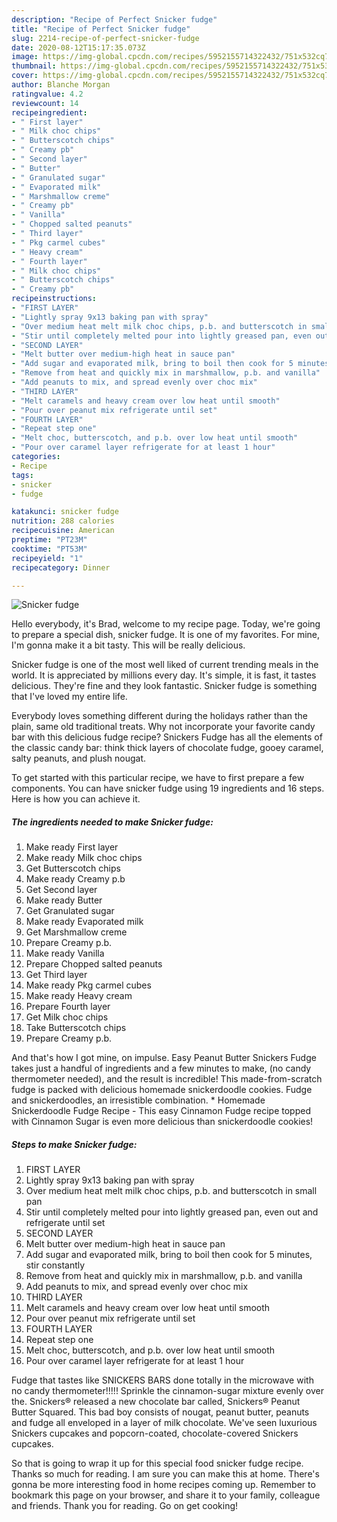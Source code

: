 ```yaml
---
description: "Recipe of Perfect Snicker fudge"
title: "Recipe of Perfect Snicker fudge"
slug: 2214-recipe-of-perfect-snicker-fudge
date: 2020-08-12T15:17:35.073Z
image: https://img-global.cpcdn.com/recipes/5952155714322432/751x532cq70/snicker-fudge-recipe-main-photo.jpg
thumbnail: https://img-global.cpcdn.com/recipes/5952155714322432/751x532cq70/snicker-fudge-recipe-main-photo.jpg
cover: https://img-global.cpcdn.com/recipes/5952155714322432/751x532cq70/snicker-fudge-recipe-main-photo.jpg
author: Blanche Morgan
ratingvalue: 4.2
reviewcount: 14
recipeingredient:
- " First layer"
- " Milk choc chips"
- " Butterscotch chips"
- " Creamy pb"
- " Second layer"
- " Butter"
- " Granulated sugar"
- " Evaporated milk"
- " Marshmallow creme"
- " Creamy pb"
- " Vanilla"
- " Chopped salted peanuts"
- " Third layer"
- " Pkg carmel cubes"
- " Heavy cream"
- " Fourth layer"
- " Milk choc chips"
- " Butterscotch chips"
- " Creamy pb"
recipeinstructions:
- "FIRST LAYER"
- "Lightly spray 9x13 baking pan with spray"
- "Over medium heat melt milk choc chips, p.b. and butterscotch in small pan"
- "Stir until completely melted pour into lightly greased pan, even out and refrigerate until set"
- "SECOND LAYER"
- "Melt butter over medium-high heat in sauce pan"
- "Add sugar and evaporated milk, bring to boil then cook for 5 minutes, stir constantly"
- "Remove from heat and quickly mix in marshmallow, p.b. and vanilla"
- "Add peanuts to mix, and spread evenly over choc mix"
- "THIRD LAYER"
- "Melt caramels and heavy cream over low heat until smooth"
- "Pour over peanut mix refrigerate until set"
- "FOURTH LAYER"
- "Repeat step one"
- "Melt choc, butterscotch, and p.b. over low heat until smooth"
- "Pour over caramel layer refrigerate for at least 1 hour"
categories:
- Recipe
tags:
- snicker
- fudge

katakunci: snicker fudge 
nutrition: 288 calories
recipecuisine: American
preptime: "PT23M"
cooktime: "PT53M"
recipeyield: "1"
recipecategory: Dinner

---
```



![Snicker fudge](https://img-global.cpcdn.com/recipes/5952155714322432/751x532cq70/snicker-fudge-recipe-main-photo.jpg)

Hello everybody, it's Brad, welcome to my recipe page. Today, we're going to prepare a special dish, snicker fudge. It is one of my favorites. For mine, I'm gonna make it a bit tasty. This will be really delicious.

Snicker fudge is one of the most well liked of current trending meals in the world. It is appreciated by millions every day. It's simple, it is fast, it tastes delicious. They're fine and they look fantastic. Snicker fudge is something that I've loved my entire life.

Everybody loves something different during the holidays rather than the plain, same old traditional treats. Why not incorporate your favorite candy bar with this delicious fudge recipe? Snickers Fudge has all the elements of the classic candy bar: think thick layers of chocolate fudge, gooey caramel, salty peanuts, and plush nougat.


To get started with this particular recipe, we have to first prepare a few components. You can have snicker fudge using 19 ingredients and 16 steps. Here is how you can achieve it.

<!--inarticleads1-->

##### The ingredients needed to make Snicker fudge:

1. Make ready  First layer
1. Make ready  Milk choc chips
1. Get  Butterscotch chips
1. Make ready  Creamy p.b
1. Get  Second layer
1. Make ready  Butter
1. Get  Granulated sugar
1. Make ready  Evaporated milk
1. Get  Marshmallow creme
1. Prepare  Creamy p.b.
1. Make ready  Vanilla
1. Prepare  Chopped salted peanuts
1. Get  Third layer
1. Make ready  Pkg carmel cubes
1. Make ready  Heavy cream
1. Prepare  Fourth layer
1. Get  Milk choc chips
1. Take  Butterscotch chips
1. Prepare  Creamy p.b.


And that&#39;s how I got mine, on impulse. Easy Peanut Butter Snickers Fudge takes just a handful of ingredients and a few minutes to make, (no candy thermometer needed), and the result is incredible! This made-from-scratch fudge is packed with delicious homemade snickerdoodle cookies. Fudge and snickerdoodles, an irresistible combination. * Homemade Snickerdoodle Fudge Recipe - This easy Cinnamon Fudge recipe topped with Cinnamon Sugar is even more delicious than snickerdoodle cookies! 

<!--inarticleads2-->

##### Steps to make Snicker fudge:

1. FIRST LAYER
1. Lightly spray 9x13 baking pan with spray
1. Over medium heat melt milk choc chips, p.b. and butterscotch in small pan
1. Stir until completely melted pour into lightly greased pan, even out and refrigerate until set
1. SECOND LAYER
1. Melt butter over medium-high heat in sauce pan
1. Add sugar and evaporated milk, bring to boil then cook for 5 minutes, stir constantly
1. Remove from heat and quickly mix in marshmallow, p.b. and vanilla
1. Add peanuts to mix, and spread evenly over choc mix
1. THIRD LAYER
1. Melt caramels and heavy cream over low heat until smooth
1. Pour over peanut mix refrigerate until set
1. FOURTH LAYER
1. Repeat step one
1. Melt choc, butterscotch, and p.b. over low heat until smooth
1. Pour over caramel layer refrigerate for at least 1 hour


Fudge that tastes like SNICKERS BARS done totally in the microwave with no candy thermometer!!!!! Sprinkle the cinnamon-sugar mixture evenly over the. Snickers® released a new chocolate bar called, Snickers® Peanut Butter Squared. This bad boy consists of nougat, peanut butter, peanuts and fudge all enveloped in a layer of milk chocolate. We&#39;ve seen luxurious Snickers cupcakes and popcorn-coated, chocolate-covered Snickers cupcakes. 

So that is going to wrap it up for this special food snicker fudge recipe. Thanks so much for reading. I am sure you can make this at home. There's gonna be more interesting food in home recipes coming up. Remember to bookmark this page on your browser, and share it to your family, colleague and friends. Thank you for reading. Go on get cooking!
